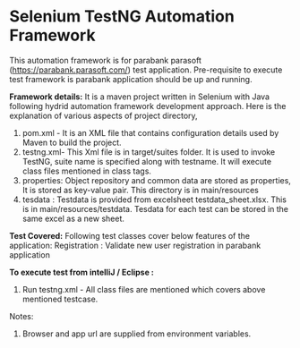 # Selenium TestNG Automation Framework

This automation framework is for parabank parasoft (https://parabank.parasoft.com/) test application.
Pre-requisite to execute test framework is parabank application should be up and running.

**Framework details:**
It is a maven project written in Selenium with Java following hydrid automation framework development approach. Here is the explanation of various aspects of project directory,

1.	pom.xml - It is an XML file that contains configuration details used by Maven to build the project. 
2.	testng.xml- This Xml file is in target/suites folder. It is used to invoke TestNG, suite name is specified along with testname. It will execute class files mentioned in class tags. 
3.	properties: Object repository and common data are stored as properties, It is stored as key-value pair. This directory is in main/resources
4.  tesdata : Testdata is provided from excelsheet testdata_sheet.xlsx. This is in main/resources/testdata.
    Tesdata for each test can be stored in the same excel as a new sheet. 

**Test Covered:** Following test classes cover below features of the application:
Registration : Validate new user registration in parabank application 

**To execute test from intelliJ / Eclipse :**
1.	Run testng.xml - All class files are mentioned which covers above mentioned testcase.

Notes:
1.	Browser and app url are supplied from environment variables.


